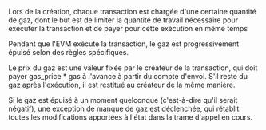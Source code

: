 Lors de la création, chaque transaction est chargée d'une certaine quantité de gaz, dont le but est de limiter la quantité de travail nécessaire pour exécuter la transaction et de payer pour cette exécution en même temps

Pendant que l'EVM exécute la transaction, le gaz est progressivement épuisé selon des règles spécifiques.

Le prix du gaz est une valeur fixée par le créateur de la transaction, qui doit payer gas_price * gas à l'avance à partir du compte d'envoi. S'il reste du gaz après l'exécution, il est restitué au créateur de la même manière.

Si le gaz est épuisé à un moment quelconque (c'est-à-dire qu'il serait négatif), une exception de manque de gaz est déclenchée, qui rétablit toutes les modifications apportées à l'état dans la trame d'appel en cours.